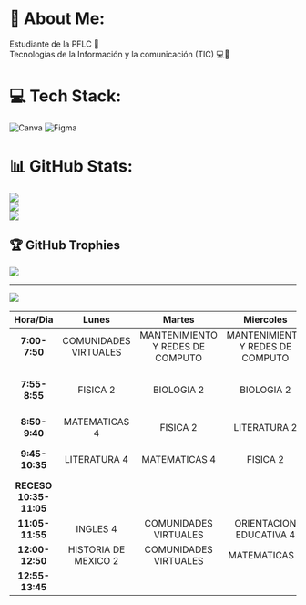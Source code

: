 
# 💫 About Me:
Estudiante de la PFLC 🐆<br>Tecnologías de la Información y la comunicación (TIC) 💻🦤<br>


# 💻 Tech Stack:
![Canva](https://img.shields.io/badge/Canva-%2300C4CC.svg?style=for-the-badge&logo=Canva&logoColor=white) 	![Figma](https://img.shields.io/badge/figma-%23F24E1E.svg?style=for-the-badge&logo=figma&logoColor=white)
# 📊 GitHub Stats:
![](https://github-readme-stats.vercel.app/api?username=nt-vaykuz&theme=dark&hide_border=false&include_all_commits=false&count_private=false)<br/>
![](https://github-readme-streak-stats.herokuapp.com/?user=nt-vaykuz&theme=dark&hide_border=false)<br/>
![](https://github-readme-stats.vercel.app/api/top-langs/?username=nt-vaykuz&theme=dark&hide_border=false&include_all_commits=false&count_private=false&layout=compact)

## 🏆 GitHub Trophies
![](https://github-profile-trophy.vercel.app/?username=nt-vaykuz&theme=flat&no-frame=false&no-bg=true&margin-w=4)

---
[![](https://visitcount.itsvg.in/api?id=nt-vaykuz&icon=2&color=12)](https://visitcount.itsvg.in)

<!-- Proudly created with GPRM ( https://gprm.itsvg.in ) -->
<!--
**nt-vaykuz/nt-vaykuz** is a ✨ _special_ ✨ repository because its `README.md` (this file) appears on your GitHub profile.

Here are some ideas to get you started:

- 🔭 I’m currently working on ...
- 🌱 I’m currently learning ...
- 👯 I’m looking to collaborate on ...
- 🤔 I’m looking for help with ...
- 💬 Ask me about ...
- 📫 How to reach me: ...
- 😄 Pronouns: ...
- ⚡ Fun fact: ...
-->
|       **Hora/Dia**      |       **Lunes**       |            **Martes**            |           **Miercoles**          |                   **Jueves**                   |            **Viernes**           |
|:-----------------------:|:---------------------:|:--------------------------------:|:--------------------------------:|:----------------------------------------------:|:--------------------------------:|
|      **7:00- 7:50**     | COMUNIDADES VIRTUALES | MANTENIMIENTO Y REDES DE COMPUTO | MANTENIMIENTO Y REDES DE COMPUTO |                    FISICA 2                    | MANTENIMIENTO Y REDES DE COMPUTO |
|      **7:55- 8:55**     |        FISICA 2       |            BIOLOGIA 2            |            BIOLOGIA 2            | ACTIVIDADES FISICAS DEPORTIVAS Y RECREATIVAS 4 |            BIOLOGIA 2            |
|      **8:50- 9:40**     |     MATEMATICAS 4     |             FISICA 2             |           LITERATURA 2           |                  MATEMATICAS 4                 |           MATEMATICAS 4          |
|     **9:45- 10:35**     |      LITERATURA 4     |           MATEMATICAS 4          |             FISICA 2             |        MANTENIMIENTO Y REDES DE COMPUTO        |             FISICA 2             |
| **RECESO 10:35- 11:05** |                       |                                  |                                  |                                                |                                  |
|     **11:05- 11:55**    |        INGLES 4       |       COMUNIDADES VIRTUALES      |      ORIENTACION EDUCATIVA 4     |                    INGLES 4                    |       HISTORIA DE MEXICO 2       |
|     **12:00- 12:50**    |  HISTORIA DE MEXICO 2 |       COMUNIDADES VIRTUALES      |           MATEMATICAS 4          |              HISTORIA DE MEXICO 2              |           LITERATURA 2           |
|     **12:55- 13:45**    |                       |                                  |                                  |                   BIOLOGIA 2                   |             INGLES 4             |
